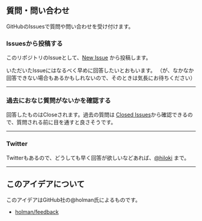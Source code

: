 ## 質問・問い合わせ

GitHubのIssuesで質問や問い合わせを受け付けます。

### Issuesから投稿する

このリポジトリのIssueとして、[New Issue](https://github.com/hiloki/feedback/issues/new) から投稿します。

いただいたIssueにはなるべく早めに回答したいとおもいます。
（が、なかなか回答できない場合もあるかもしれないので、そのときは気長にお待ちください）

---

### 過去におなじ質問がないかを確認する

回答したものはCloseされます。過去の質問は [Closed Issues](https://github.com/hiloki/feedback/issues?sort=created&direction=desc&state=closed&page=1)から確認できるので、質問される前に目を通すと良さそうです。

---

### Twitter

Twitterもあるので、どうしても早く回答が欲しいなどあれば、[@hiloki](https://twitter.com/hiloki) まで。

---

## このアイデアについて

このアイデアはGitHub社の@holman氏によるものです。
- [holman/feedback](https://github.com/holman/feedback)
